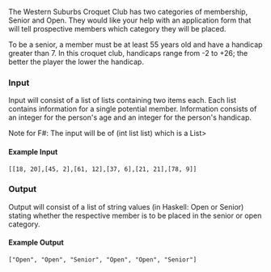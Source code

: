 The Western Suburbs Croquet Club has two categories of membership, Senior and Open. They would like your help with an application form that will tell prospective members which category they will be placed.

To be a senior, a member must be at least 55 years old and have a handicap greater than 7. In this croquet club, handicaps range from -2 to +26; the better the player the lower the handicap.

### Input
Input will consist of a list of lists containing two items each. Each list contains information for a single potential member. Information consists of an integer for the person's age and an integer for the person's handicap.

Note for F#: The input will be of (int list list) which is a List>

#### Example Input
`[[18, 20],[45, 2],[61, 12],[37, 6],[21, 21],[78, 9]]`

### Output
Output will consist of a list of string values (in Haskell: Open or Senior) stating whether the respective member is to be placed in the senior or open category.

#### Example Output

`["Open", "Open", "Senior", "Open", "Open", "Senior"]`